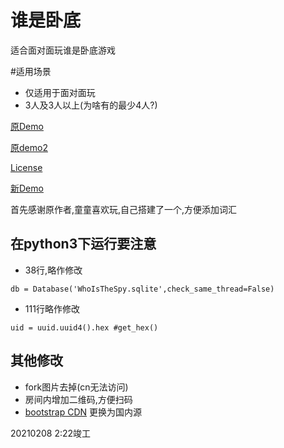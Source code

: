 # 谁是卧底
适合面对面玩谁是卧底游戏

#适用场景
* 仅适用于面对面玩
* 3人及3人以上(为啥有的最少4人?)


[原Demo](http://sswd.zhengyi.one) 

[原demo2](http://sswd2.zhengyi.one)

[License](https://zhengyi.mit-license.org/@2017)

[新Demo](https://wodi.dianbao.eu.org) 

首先感谢原作者,童童喜欢玩,自己搭建了一个,方便添加词汇

## 在python3下运行要注意

* 38行,略作修改

`db = Database('WhoIsTheSpy.sqlite',check_same_thread=False)`
* 111行略作修改

`uid = uuid.uuid4().hex #get_hex() `

## 其他修改

* fork图片去掉(cn无法访问)
* 房间内增加二维码,方便扫码
* [bootstrap CDN](/root/WhoIsTheSpy/wodi_venv/lib/python3.7/site-packages/flask_bootstrap/__init__.py) 更换为国内源

20210208 2:22竣工
